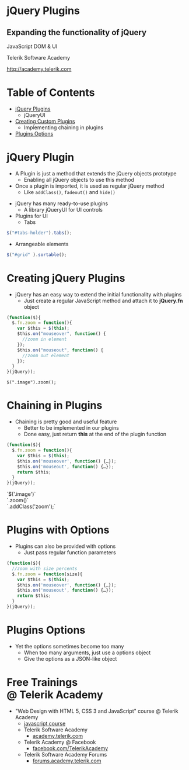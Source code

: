 <!-- section start -->
<!-- attr: { id:'title', hasScriptWrapper:true, class:'slide-title' } -->
# jQuery Plugins
## Expanding the functionality of jQuery

<aside class="signature">
	<p class="signature-course">JavaScript DOM & UI</p>
	<p class="signature-initiative">Telerik Software Academy</p>
	<a href="http://academy.telerik.com" class="signature-link">http://academy.telerik.com</a>
</aside>


<!-- section start -->
<!-- attr: { id:'table-of-contents' } -->
# Table of Contents
- [jQuery Plugins](#jquery-plugin)
  - jQueryUI
- [Creating Custom Plugins](#creating-plugins)
  - Implementing chaining in plugins
- [Plugins Options](#plugins-with-options)


<!-- section start -->
<!-- attr: { id:'jquery-plugin', showInPresentation:true, class:'slide-section' } -->
<!-- # jQuery Plugins -->


# jQuery Plugin
- A Plugin is just a method that extends the jQuery objects prototype
  - Enabling all jQuery objects to use this method
- Once a plugin is imported, it is used as regular jQuery method
  - Like `addClass()`, `fadeout()` and `hide()`


<!-- attr: { hasScriptWrapper:true } -->
<!-- # jQuery Plugins -->
- jQuery has many ready-to-use plugins
  - A library jQueryUI for UI controls
- Plugins for UI
  - Tabs
```javascript
$("#tabs-holder").tabs();
```
  - Arrangeable elements
```javascript
$("#grid" ).sortable();
```

<!-- <img class="slide-image" showInPresentation="true" src="imgs/pic01.png" style="top:28.88%; left:59.47%; width:35.92%; z-index:1" /> -->
<!-- <img class="slide-image" showInPresentation="true" src="imgs/pic02.png" style="top:53.16%; left:59.47%; width:35.92%; z-index:1" /> -->


<!-- attr: { showInPresentation:true, class:'slide-section demo' } -->
<!-- # jQuery Plugins
## [Demo]() -->


<!-- section start -->
<!-- attr: { id:'creating-plugins', showInPresentation:true, class:'slide-section' } -->
<!-- # Creating Custom jQuery Plugins -->


<!-- attr: { hasScriptWrapper:true } -->
# Creating jQuery Plugins
- jQuery has an easy way to extend the initial functionality with plugins
  - Just create a regular JavaScript method and attach it to **jQuery.fn** object

```javascript
(function($){
  $.fn.zoom = function(){    
    var $this = $(this);
    $this.on("mouseover", function() {
      //zoom in element
    });
    $this.on("mouseout", function() {
      //zoom out element
    });
  }
}(jQuery));
```

<span class="balloon fragment" style="top:85%; left:48%">`$(".image").zoom();`</span>


<!-- attr: { showInPresentation:true, class:'slide-section demo' } -->
<!-- # Zoom Plugin
## [Demo]() -->


<!-- attr: { hasScriptWrapper:true } -->
# Chaining in Plugins 
- Chaining is pretty good and useful feature
  - Better to be implemented in our plugins
  - Done easy, just return **this** at the end of the plugin function

```javascript
(function($){
  $.fn.zoom = function(){    
    var $this = $(this);
    $this.on('mouseover', function() {…});
    $this.on('mouseout', function() {…});
    return $this;
  }
}(jQuery));
```

<span class="balloon fragment" style="top:75%; left:48%; width:250px">
`$('.image')`<br/>`.zoom()`<br/>`.addClass('zoom');`</span>


<!-- attr: { class:'slide-section demo', showInPresentation:true } -->
<!-- # Chaining in Plugins 
## [Demo]() -->


<!-- section start -->
<!-- attr: { id:'plugins-with-options', class:'slide-section', showInPresentation:true } -->
<!-- # Plugins with Options
## Creating plugins more customizable -->


<!-- attr: { class:'' } -->
# Plugins with Options
- Plugins can also be provided with options
  - Just pass regular function parameters

```javascript
(function($){
  //zoom with size percents
  $.fn.zoom = function(size){    
    var $this = $(this);
    $this.on('mouseover', function() {…});
    $this.on('mouseout', function() {…});
    return $this;
  }
}(jQuery));
```


<!-- attr: { class:'slide-section demo', showInPresentation:true } -->
<!-- # Plugins with Options
## [Demo]() -->


<!-- attr: { class:'' } -->
# Plugins Options
- Yet the options sometimes become too many
  - When too many arguments, just use a options object
  - Give the options as a JSON-like object


<!-- attr: { showInPresentation:true, class:'slide-section demo' } -->
<!-- # Plugins with Options Object
## [Demo]() -->


<!-- section start -->
<!-- attr: { hasScriptWrapper:true, class:"slide-section", showInPresentation:true } -->
<!-- # jQuery Plugins
## Questions -->


<!-- attr: { showInPresentation: true, hasScriptWrapper: true, style:'font-size: 0.9em' } -->
# Free Trainings<br/>@ Telerik Academy
- "Web Design with HTML 5, CSS 3 and JavaScript" course @ Telerik Academy
    - [javascript course](http://academy.telerik.com/student-courses/web-design-and-ui/javascript-fundamentals/about)
  - Telerik Software Academy
    - [academy.telerik.com](academy.telerik.com)
  - Telerik Academy @ Facebook
    - [facebook.com/TelerikAcademy](facebook.com/TelerikAcademy)
  - Telerik Software Academy Forums
    - [forums.academy.telerik.com](http://telerikacademy.com/Forum/Home)

<!-- <img class="slide-image" showInPresentation="true"  src="imgs/pic00.png" style="top:58.18%; left:90.52%; width:16.97%; z-index:-1" /> -->
